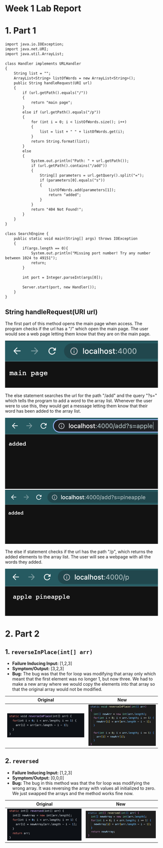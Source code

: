 # Week 1 Lab Report
# 1. Part 1
```
import java.io.IOException;
import java.net.URI;
import java.util.ArrayList;

class Handler implements URLHandler
{
    String list = "";
    ArrayList<String> listOfWords = new ArrayList<String>();
    public String handleRequest(URI url) 
    {
        if (url.getPath().equals("/")) 
        {
            return "main page";
        }
        else if (url.getPath().equals("/p"))
        {
            for (int i = 0; i < listOfWords.size(); i++)
            {
                list = list + " " + listOfWords.get(i);
            }
            return String.format(list);
        }
        else 
        {
            System.out.println("Path: " + url.getPath());
            if (url.getPath().contains("/add")) 
            {
                String[] parameters = url.getQuery().split("=");
                if (parameters[0].equals("s")) 
                {
                    listOfWords.add(parameters[1]);
                    return "added";
                }
            }
            return "404 Not Found!";
        }
    }
}

class SearchEngine {
    public static void main(String[] args) throws IOException 
    {
        if(args.length == 0){
            System.out.println("Missing port number! Try any number between 1024 to 49151");
            return;
        }

        int port = Integer.parseInt(args[0]);

        Server.start(port, new Handler());
    }
}
```
## String handleRequest(URI url)
The first part of this method opens the main page when access. The program checks if the url has a "/" which open the main page. The user would see a web page letting them know that they are on the main page. 

![Image](main.png)


The else statement searches the url for the path "/add" and the query "?s=" which tells the program to add a word to the array list. Whenever the user were to use this, they would get a message letting them know that their word has been added to the array list.

![Image](added.png)
![Image](added2.png)


The else if statement checks if the url has the path "/p", which returns the added elements to the array list. The user will see a webpage with all the words they added. 

![Image](p.png)


# 2. Part 2
## 1. `reverseInPlace(int[] arr)` 
* **Failure Inducing Input:** [1,2,3]
* **Symptom/Output:** [3,2,3]  
* **Bug:** The bug was that the for loop was modifying that array only which meant that the first element was no longer 1, but now three. We had to make a new array where we would copy the elements into that array so that the original array would not be modified. 

Original             |  New
:-------------------------:|:-------------------------:
![Image](2.png)  |  ![Image](1.png)

## 2. `reversed` 
* **Failure Inducing Input:** [1,2,3]
* **Symptom/Output:** [0,0,0] 
* **Bug:** The bug in this method was that the for loop was modifying the wrong array. It was reversing the array with values all initialized to zero. We just swapped the arrays and the method works fine now. 

Original             |  New
:-------------------------:|:-------------------------:
![Image](reversed.png)  |  ![Image](reversed2.png)
